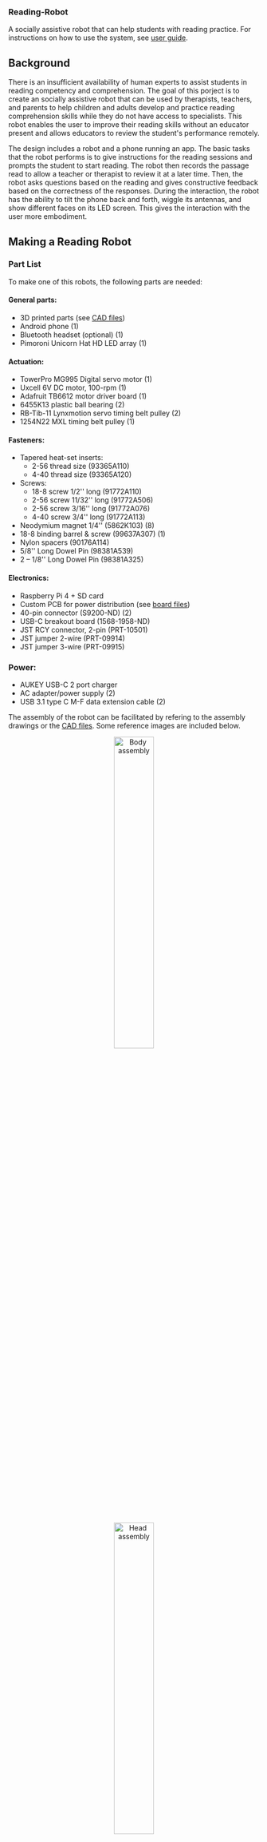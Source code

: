 ### Reading-Robot
A socially assistive robot that can help students with reading practice. For 
instructions on how to use the system, see [user guide](user_guide.md).

## Background

There is an insufficient availability of human experts to assist students in 
reading competency and comprehension. The goal of this porject is to create an 
socially assistive robot that can be used by therapists, teachers, and parents 
to help children and adults develop and practice reading comprehension skills 
while they do not have access to specialists. This robot enables the user to 
improve their reading skills without an educator present and allows educators to 
review the student's performance remotely. 

The design includes a robot and a phone running an app. The basic tasks that the
robot performs is to give instructions for the reading sessions and prompts the
student to start reading. The robot then records the passage read to allow a 
teacher or therapist to review it at a later time. Then, the robot asks 
questions based on the reading and gives constructive feedback based on the 
correctness of the responses. During the interaction, the robot has the ability
to tilt the phone back and forth, wiggle its antennas, and show different faces
on its LED screen. This gives the interaction with the user more embodiment.

## Making a Reading Robot

### Part List
To make one of this robots, the following parts are needed:

#### General parts:
- 3D printed parts (see [CAD files](src/hardware/cad/solidworks/))
- Android phone (1)
- Bluetooth headset (optional) (1)
- Pimoroni Unicorn Hat HD LED array (1)					

#### Actuation:
- TowerPro MG995 Digital servo motor (1)				
- Uxcell 6V DC motor, 100-rpm (1)	
- Adafruit TB6612 motor driver board (1)					
- 6455K13 plastic ball bearing (2)					
- RB-Tib-11 Lynxmotion servo timing belt pulley (2)					
- 1254N22 MXL timing belt pulley (1)	

#### Fasteners:
- Tapered heat-set inserts:
  - 2-56 thread size (93365A110)			
  - 4-40 thread size (93365A120)
- Screws:
  - 18-8 screw 1/2'' long (91772A110)
  - 2-56 screw 11/32'' long (91772A506)
  - 2-56 screw 3/16'' long (91772A076)
  - 4-40 screw 3/4'' long (91772A113)			
- Neodymium magnet 1/4'' (5862K103) (8)
- 18-8 binding barrel & screw (99637A307) (1)
- Nylon spacers (90176A114)
- 5/8'' Long Dowel Pin (98381A539)					
- 2 – 1/8'' Long Dowel Pin (98381A325)					


#### Electronics:
- Raspberry Pi 4 + SD card
- Custom PCB for power distribution (see [board files](src/hardware/pcb/))
- 40-pin connector (S9200-ND) (2)
- USB-C breakout board (1568-1958-ND)
- JST RCY connector, 2-pin (PRT-10501)					
- JST jumper 2-wire (PRT-09914)					
- JST jumper 3-wire (PRT-09915)

### Power:
- AUKEY USB-C 2 port charger					
- AC adapter/power supply (2)					
- USB 3.1 type C M-F data extension cable (2)					

The assembly of the robot can be facilitated by refering to the assembly drawings
or the [CAD files](src/hardware/cad/solidworks/). Some reference images are 
included below.

<p align="center">
    <img src="https://github.com/jlunaing/Reading_Robot/blob/a0297223b0f796758bc3788b7378f4aecf31871a/img/ref_body.jpg" 
    width=40%    
    alt="Body assembly"/>
</p>

<p align="center">
    <img src="https://github.com/jlunaing/Reading_Robot/blob/a0297223b0f796758bc3788b7378f4aecf31871a/img/ref_head.jpg" 
    width=40%    
    alt="Head assembly"/>
</p>

### Code

See [source files](src/firmware/python/) for details.